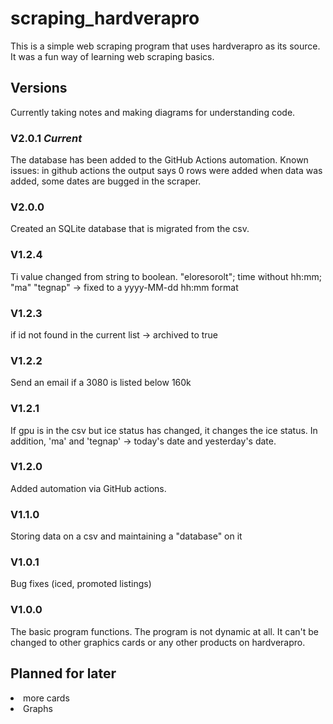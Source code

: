 # scraping_hardverapro
This is a simple web scraping program that uses hardverapro as its source.
It was a fun way of learning web scraping basics.

## Versions

Currently taking notes and making diagrams for understanding code.

### V2.0.1 *Current*
The database has been added to the GitHub Actions automation.
Known issues: in github actions the output says 0 rows were added when data was added, some dates are
bugged in the scraper.

### V2.0.0
Created an SQLite database that is migrated from the csv.

### V1.2.4
Ti value changed from string to boolean.
"eloresorolt"; time without hh:mm; "ma" "tegnap" -> fixed to a yyyy-MM-dd hh:mm format

### V1.2.3 
if id not found in the current list -> archived to true

### V1.2.2
Send an email if a 3080 is listed below 160k

### V1.2.1
If gpu is in the csv but ice status has changed, it changes the ice status. In addition,
'ma' and 'tegnap' -> today's date and yesterday's date.

### V1.2.0
Added automation via GitHub actions.

### V1.1.0
Storing data on a csv and maintaining a "database" on it

### V1.0.1
Bug fixes (iced, promoted listings)

### V1.0.0
The basic program functions. The program is not dynamic at all. 
It can't be changed to other graphics cards or any other products on hardverapro.

## Planned for later
<li>more cards </li>
<li>Graphs</li>
